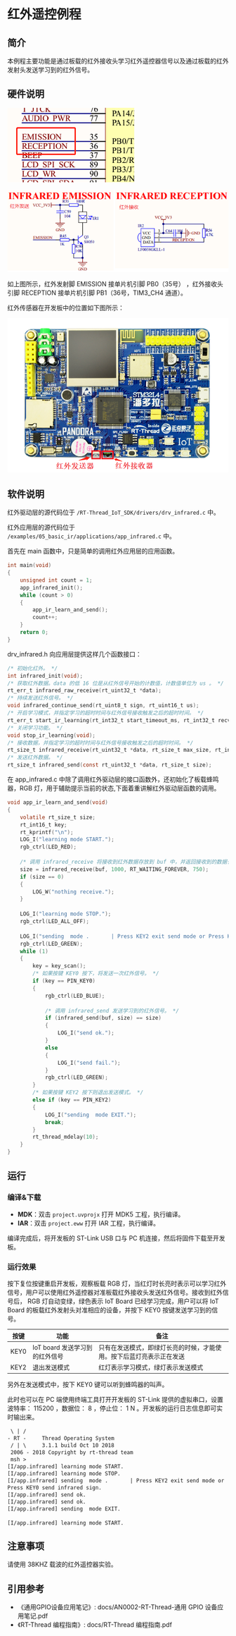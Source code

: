 # 红外遥控例程

## 简介

本例程主要功能是通过板载的红外接收头学习红外遥控器信号以及通过板载的红外发射头发送学习到的红外信号。

## 硬件说明

![红外连接单片机引脚](../../docs/figures/05_basic_ir/infrared.png)

![红外发射接收电路原理图](../../docs/figures/05_basic_ir/infrared2.png)

如上图所示，红外发射脚 EMISSION 接单片机引脚 PB0（35号） ，红外接收头引脚 RECEPTION 接单片机引脚 PB1（36号，TIM3_CH4 通道）。

红外传感器在开发板中的位置如下图所示：

![红外位置](../../docs/figures/05_basic_ir/obj.png)

## 软件说明

红外驱动层的源代码位于 `/RT-Thread_IoT_SDK/drivers/drv_infrared.c` 中。

红外应用层的源代码位于 `/examples/05_basic_ir/applications/app_infrared.c` 中。

首先在 main 函数中，只是简单的调用红外应用层的应用函数。
```c
int main(void)
{
    unsigned int count = 1;
    app_infrared_init();
    while (count > 0)
    {
        app_ir_learn_and_send();
        count++;
    }
    return 0;
}
```
 drv_infrared.h 向应用层提供这样几个函数接口：
```c
/* 初始化红外。 */
int infrared_init(void);
/* 获取红外数据。data 的低 16 位是从红外信号开始的计数值，计数值单位为 us 。 */
rt_err_t infrared_raw_receive(rt_uint32_t *data);
/* 持续发送红外信号。 */
void infrared_continue_send(rt_uint8_t sign, rt_uint16_t us);
/* 开启学习模式，并指定学习的超时时间与红外信号接收触发之后的超时时间。 */
rt_err_t start_ir_learning(rt_int32_t start_timeout_ms, rt_int32_t recv_timeout_ms);
/* 关闭学习功能。 */
void stop_ir_learning(void);
/* 接收数据，并指定学习的超时时间与红外信号接收触发之后的超时时间。 */
rt_size_t infrared_receive(rt_uint32_t *data, rt_size_t max_size, rt_int32_t start_timeout_ms, rt_int32_t recv_timeout_ms);
/* 发送红外数据。 */
rt_size_t infrared_send(const rt_uint32_t *data, rt_size_t size);
```

在 app_infrared.c 中除了调用红外驱动层的接口函数外，还初始化了板载蜂鸣器，RGB 灯，用于辅助提示当前的状态,下面着重讲解红外驱动层函数的调用。

```c
void app_ir_learn_and_send(void)
{
    volatile rt_size_t size;
    rt_int16_t key;
    rt_kprintf("\n");
    LOG_I("learning mode START.");
    rgb_ctrl(LED_RED);

    /* 调用 infrared_receive 将接收到红外数据存放到 buf 中，并返回接收到的数据长度。 */
    size = infrared_receive(buf, 1000, RT_WAITING_FOREVER, 750);
    if (size == 0)
    {
        LOG_W("nothing receive.");
    }

    LOG_I("learning mode STOP.");
    rgb_ctrl(LED_ALL_OFF);

    LOG_I("sending  mode .       | Press KEY2 exit send mode or Press KEY0 send infrared sign.");
    rgb_ctrl(LED_GREEN);
    while (1)
    {
        key = key_scan();
        /* 如果按键 KEY0 按下，将发送一次红外信号。 */
        if (key == PIN_KEY0)
        {
            rgb_ctrl(LED_BLUE);

            /* 调用 infrared_send 发送学习到的红外信号。 */
            if (infrared_send(buf, size) == size)
            {
                LOG_I("send ok.");
            }
            else
            {
                LOG_I("send fail.");
            }
            rgb_ctrl(LED_GREEN);
        }
        /* 如果按键 KEY2 按下则退出发送模式。 */
        else if (key == PIN_KEY2)
        {
            LOG_I("sending  mode EXIT.");
            break;
        }
        rt_thread_mdelay(10);
    }
}
```

## 运行

### 编译&下载

- **MDK**：双击 `project.uvprojx` 打开 MDK5 工程，执行编译。
- **IAR**：双击 `project.eww` 打开 IAR 工程，执行编译。

编译完成后，将开发板的 ST-Link USB 口与 PC 机连接，然后将固件下载至开发板。

### 运行效果

按下复位按键重启开发板，观察板载 RGB 灯，当红灯时长亮时表示可以学习红外信号，用户可以使用红外遥控器对准板载红外接收头发送红外信号。接收到红外信号后， RGB 灯自动变绿，绿色表示 IoT Board 已经学习完成，用户可以将 IoT Board 的板载红外发射头对准相应的设备，并按下 KEY0 按键发送学习到的信号。

| 按键 | 功能 | 备注 |
|---|---|---|
| KEY0 | IoT board 发送学习到的红外信号 | 只有在发送模式，即绿灯长亮的时候，才能使用。按下后蓝灯亮表示正在发送 |
| KEY2 | 退出发送模式 | 红灯表示学习模式，绿灯表示发送模式 |

另外在发送模式中，按下 KEY0 键可以听到蜂鸣器的叫声。

此时也可以在 PC 端使用终端工具打开开发板的 ST-Link 提供的虚拟串口，设置波特率： 115200 ，数据位： 8 ，停止位： 1 N 。开发板的运行日志信息即可实时输出来。

```shell
 \ | /
- RT -     Thread Operating System
 / | \     3.1.1 build Oct 10 2018
 2006 - 2018 Copyright by rt-thread team
 msh >
[I/app.infrared] learning mode START.
[I/app.infrared] learning mode STOP.
[I/app.infrared] sending  mode .       | Press KEY2 exit send mode or Press KEY0 send infrared sign.
[I/app.infrared] send ok.
[I/app.infrared] send ok.
[I/app.infrared] sending  mode EXIT.

[I/app.infrared] learning mode START.
```

## 注意事项

请使用 38KHZ 载波的红外遥控器实验。

## 引用参考

- 《通用GPIO设备应用笔记》: docs/AN0002-RT-Thread-通用 GPIO 设备应用笔记.pdf
- 《RT-Thread 编程指南》: docs/RT-Thread 编程指南.pdf